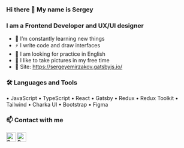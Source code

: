 ### Hi there 👋 My name is Sergey
### I am a Frontend Developer and UX/UI designer

- 🌱 I’m constantly learning new things
- ⚡ I write code and draw interfaces
- 🧐 I am looking for practice in English
- 📸 I like to take pictures in my free time
- 🍩 Site: https://sergeyemirzakov.gatsbyjs.io/

### 🛠 Languages and Tools
• JavaScript • TypeScript • React • Gatsby • Redux • Redux Toolkit • Tailwind • Charka UI • Bootstrap • Figma

### 📫 Contact with me
[<img align="left" alt="React" width="25px" src="https://cdn.worldvectorlogo.com/logos/linkedin-icon-2.svg" />][LinkedIn]
[<img align="left" alt="React" width="25px" src="https://cdn.worldvectorlogo.com/logos/instagram-5.svg" />][Instagram]



[LinkedIn]: https://www.linkedin.com/in/seem16/
[Instagram]: https://instagram.com/greenfl4me/




